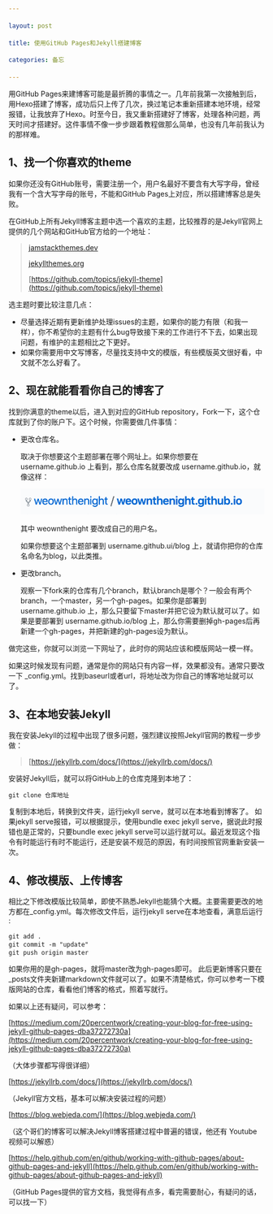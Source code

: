 ```yaml
---

layout: post

title: 使用GitHub Pages和Jekyll搭建博客

categories: 备忘

---
```


用GitHub Pages来建博客可能是最折腾的事情之一。几年前我第一次接触到后，用Hexo搭建了博客，成功后只上传了几次，换过笔记本重新搭建本地环境，经常报错，让我放弃了Hexo。时至今日，我又重新搭建好了博客，处理各种问题，两天时间才搭建好。这件事情不像一步步跟着教程做那么简单，也没有几年前我认为的那样难。

## 1、找一个你喜欢的theme

如果你还没有GitHub账号，需要注册一个，用户名最好不要含有大写字母，曾经我有一个含大写字母的账号，不能和GitHub Pages上对应，所以搭建博客总是失败。

在GitHub上所有Jekyll博客主题中选一个喜欢的主题，比较推荐的是Jekyll官网上提供的几个网站和GitHub官方给的一个地址：

> [jamstackthemes.dev](https://jamstackthemes.dev/ssg/jekyll/)
>
> [jekyllthemes.org](http://jekyllthemes.org/)
>
> [https://github.com/topics/jekyll-theme](https://github.com/topics/jekyll-theme)



选主题时要比较注意几点：

- 尽量选择近期有更新维护处理issues的主题，如果你的能力有限（和我一样），你不希望你的主题有什么bug导致接下来的工作进行不下去，如果出现问题，有维护的主题相比之下更好。
- 如果你需要用中文写博客，尽量找支持中文的模版，有些模版英文很好看，中文就不怎么好看了。

## 2、现在就能看看你自己的博客了

找到你满意的theme以后，进入到对应的GitHub repository，Fork一下，这个仓库就到了你的账户下。这个时候，你需要做几件事情：

- 更改仓库名。

  取决于你想要这个主题部署在哪个网址上。如果你想要在 username.github.io 上看到，那么仓库名就要改成 username.github.io，就像这样：

  ![image-1](/images/posts/weownthenight.png)

  其中 weownthenight 要改成自己的用户名。

  如果你想要这个主题部署到 username.github.ui/blog 上，就请你把你的仓库名命名为blog，以此类推。

- 更改branch。

  观察一下fork来的仓库有几个branch，默认branch是哪个？一般会有两个branch，一个master，另一个gh-pages。如果你是部署到 username.github.io 上，那么只要留下master并把它设为默认就可以了。如果是要部署到 username.github.io/blog 上，那么你需要删掉gh-pages后再新建一个gh-pages，并把新建的gh-pages设为默认。

做完这些，你就可以浏览一下网址了，此时你的网站应该和模版网站一模一样。

如果这时候发现有问题，通常是你的网站只有内容一样，效果都没有。通常只要改一下 _config.yml。找到baseurl或者url，将地址改为你自己的博客地址就可以了。

## 3、在本地安装Jekyll

我在安装Jekyll的过程中出现了很多问题，强烈建议按照Jekyll官网的教程一步步做：

>[https://jekyllrb.com/docs/](https://jekyllrb.com/docs/)

安装好Jekyll后，就可以将GitHub上的仓库克隆到本地了：

```
git clone 仓库地址
```

复制到本地后，转换到文件夹，运行jekyll serve，就可以在本地看到博客了。
如果jekyll serve报错，可以根据提示，使用bundle exec jekyll serve，据说此时报错也是正常的，只要bundle exec jekyll serve可以运行就可以。最近发现这个指令有时能运行有时不能运行，还是安装不规范的原因，有时间按照官网重新安装一次。

## 4、修改模版、上传博客

相比之下修改模版比较简单，即使不熟悉Jekyll也能猜个大概。主要需要更改的地方都在_config.yml。每次修改文件后，运行jekyll serve在本地查看，满意后运行 :

```
git add .
git commit -m "update"
git push origin master
```

如果你用的是gh-pages，就将master改为gh-pages即可。
此后更新博客只要在_posts文件夹新建markdown文件就可以了。如果不清楚格式，你可以参考一下模版网站的仓库，看看他们博客的格式，照着写就行。

如果以上还有疑问，可以参考：

 [https://medium.com/20percentwork/creating-your-blog-for-free-using-jekyll-github-pages-dba37272730a](https://medium.com/20percentwork/creating-your-blog-for-free-using-jekyll-github-pages-dba37272730a)

（大体步骤都写得很详细）

[https://jekyllrb.com/docs/](https://jekyllrb.com/docs/)

（Jekyll官方文档，基本可以解决安装过程的问题）

[https://blog.webjeda.com/](https://blog.webjeda.com/)

（这个哥们的博客可以解决Jekyll博客搭建过程中普遍的错误，他还有 Youtube 视频可以解惑）

[https://help.github.com/en/github/working-with-github-pages/about-github-pages-and-jekyll](https://help.github.com/en/github/working-with-github-pages/about-github-pages-and-jekyll)

（GitHub Pages提供的官方文档，我觉得有点多，看完需要耐心，有疑问的话，可以找一下）